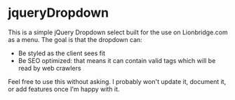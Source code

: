 # jqueryDropdown
This is a simple jQuery Dropdown select built for the use on Lionbridge.com as a menu.
The goal is that the dropdown can:
 - Be styled as the client sees fit
 - Be SEO optimized: that means it can contain valid <a> tags which will be read by web crawlers
 
Feel free to use this without asking. I probably won't update it, document it, or add features once I'm happy with it.
